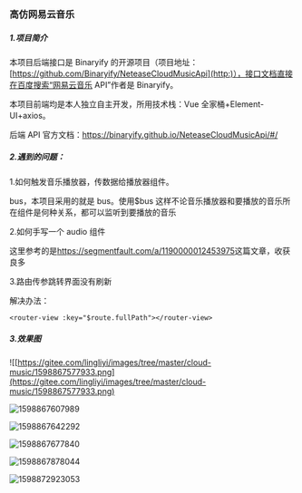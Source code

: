 ### 高仿网易云音乐

##### 1.**项目简介**

本项目后端接口是 Binaryify 的开源项目（项目地址：[https://github.com/Binaryify/NeteaseCloudMusicApi](http:)），接口文档直接在百度搜索“网易云音乐 API”作者是 Binaryify。

本项目前端均是本人独立自主开发，所用技术栈：Vue 全家桶+Element-UI+axios。

后端 API 官方文档：[<https://binaryify.github.io/NeteaseCloudMusicApi/#/>](http:)

##### 2.遇到的问题：

1.如何触发音乐播放器，传数据给播放器组件。

bus，本项目采用的就是 bus。使用\$bus 这样不论音乐播放器和要播放的音乐所在组件是何种关系，都可以监听到要播放的音乐

2.如何手写一个 audio 组件

这里参考的是<https://segmentfault.com/a/1190000012453975>这篇文章，收获良多

3.路由传参跳转界面没有刷新

解决办法：

`<router-view :key="$route.fullPath"></router-view>`

##### 3.效果图

![[https://gitee.com/lingliyi/images/tree/master/cloud-music/1598867577933.png](https://gitee.com/lingliyi/images/tree/master/cloud-music/1598867577933.png)

![1598867607989](https://gitee.com/lingliyi/images/tree/master/cloud-music/1598867607989.png)

![1598867642292](https://gitee.com/lingliyi/images/tree/master/cloud-music/1598867642292.png)

![1598867677840](https://gitee.com/lingliyi/images/tree/master/cloud-music/1598867677840.png)

![1598867878044](https://gitee.com/lingliyi/images/tree/master/cloud-music/1598867878044.png)

![1598872923053](https://gitee.com/lingliyi/images/tree/master/cloud-music/1598872923053.png)
